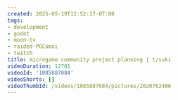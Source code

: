 ```yaml
---
created: 2025-05-19T12:52:37-07:00
tags:
- development
- godot
- moon-tv
- raided-PGComai
- twitch
title: microgame community project planning | t/suki
videoDuration: 12701
videoId: '1085887084'
videoShorts: []
videoThumbId: /videos/1085887084/pictures/2020762406
---
```

